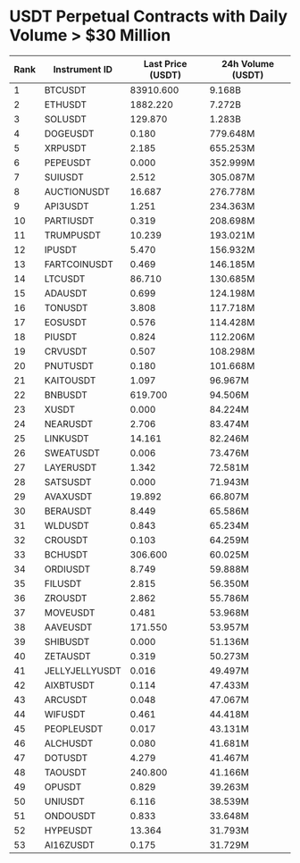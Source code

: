 # USDT Perpetual Contracts with Daily Volume > $30 Million

| Rank | Instrument ID | Last Price (USDT) | 24h Volume (USDT) |
|------|---------------|-------------------|-------------------|
| 1 | BTCUSDT | 83910.600 | 9.168B |
| 2 | ETHUSDT | 1882.220 | 7.272B |
| 3 | SOLUSDT | 129.870 | 1.283B |
| 4 | DOGEUSDT | 0.180 | 779.648M |
| 5 | XRPUSDT | 2.185 | 655.253M |
| 6 | PEPEUSDT | 0.000 | 352.999M |
| 7 | SUIUSDT | 2.512 | 305.087M |
| 8 | AUCTIONUSDT | 16.687 | 276.778M |
| 9 | API3USDT | 1.251 | 234.363M |
| 10 | PARTIUSDT | 0.319 | 208.698M |
| 11 | TRUMPUSDT | 10.239 | 193.021M |
| 12 | IPUSDT | 5.470 | 156.932M |
| 13 | FARTCOINUSDT | 0.469 | 146.185M |
| 14 | LTCUSDT | 86.710 | 130.685M |
| 15 | ADAUSDT | 0.699 | 124.198M |
| 16 | TONUSDT | 3.808 | 117.718M |
| 17 | EOSUSDT | 0.576 | 114.428M |
| 18 | PIUSDT | 0.824 | 112.206M |
| 19 | CRVUSDT | 0.507 | 108.298M |
| 20 | PNUTUSDT | 0.180 | 101.668M |
| 21 | KAITOUSDT | 1.097 | 96.967M |
| 22 | BNBUSDT | 619.700 | 94.506M |
| 23 | XUSDT | 0.000 | 84.224M |
| 24 | NEARUSDT | 2.706 | 83.474M |
| 25 | LINKUSDT | 14.161 | 82.246M |
| 26 | SWEATUSDT | 0.006 | 73.476M |
| 27 | LAYERUSDT | 1.342 | 72.581M |
| 28 | SATSUSDT | 0.000 | 71.943M |
| 29 | AVAXUSDT | 19.892 | 66.807M |
| 30 | BERAUSDT | 8.449 | 65.586M |
| 31 | WLDUSDT | 0.843 | 65.234M |
| 32 | CROUSDT | 0.103 | 64.259M |
| 33 | BCHUSDT | 306.600 | 60.025M |
| 34 | ORDIUSDT | 8.749 | 59.888M |
| 35 | FILUSDT | 2.815 | 56.350M |
| 36 | ZROUSDT | 2.862 | 55.786M |
| 37 | MOVEUSDT | 0.481 | 53.968M |
| 38 | AAVEUSDT | 171.550 | 53.957M |
| 39 | SHIBUSDT | 0.000 | 51.136M |
| 40 | ZETAUSDT | 0.319 | 50.273M |
| 41 | JELLYJELLYUSDT | 0.016 | 49.497M |
| 42 | AIXBTUSDT | 0.114 | 47.433M |
| 43 | ARCUSDT | 0.048 | 47.067M |
| 44 | WIFUSDT | 0.461 | 44.418M |
| 45 | PEOPLEUSDT | 0.017 | 43.131M |
| 46 | ALCHUSDT | 0.080 | 41.681M |
| 47 | DOTUSDT | 4.279 | 41.467M |
| 48 | TAOUSDT | 240.800 | 41.166M |
| 49 | OPUSDT | 0.829 | 39.263M |
| 50 | UNIUSDT | 6.116 | 38.539M |
| 51 | ONDOUSDT | 0.833 | 33.648M |
| 52 | HYPEUSDT | 13.364 | 31.793M |
| 53 | AI16ZUSDT | 0.175 | 31.729M |
